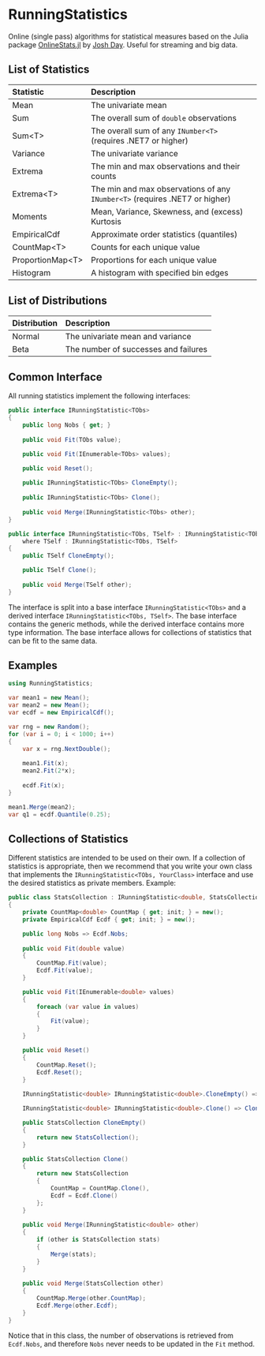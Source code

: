 # RunningStatistics
Online (single pass) algorithms for statistical measures based on the Julia package 
[OnlineStats.jl](https://github.com/joshday/OnlineStats.jl) by [Josh Day](https://github.com/joshday). Useful for streaming and big data.


## List of Statistics

| Statistic          | Description                                                                 |
|:-------------------|:----------------------------------------------------------------------------|
| Mean               | The univariate mean                                                         |
| Sum                | The overall sum of `double` observations                                    |
| Sum\<T\>           | The overall sum of any `INumber<T>` (requires .NET7 or higher)              |
| Variance           | The univariate variance                                                     |
| Extrema            | The min and max observations and their counts                               |
| Extrema\<T\>       | The min and max observations of any `INumber<T>` (requires .NET7 or higher) |
| Moments            | Mean, Variance, Skewness, and (excess) Kurtosis                             |
| EmpiricalCdf       | Approximate order statistics (quantiles)                                    |
| CountMap\<T\>      | Counts for each unique value                                                |
| ProportionMap\<T\> | Proportions for each unique value                                           |
| Histogram          | A histogram with specified bin edges                                        |



## List of Distributions

| Distribution | Description                          |
|:-------------|:-------------------------------------|
| Normal       | The univariate mean and variance     |
| Beta         | The number of successes and failures |



## Common Interface

All running statistics implement the following interfaces:

```csharp
public interface IRunningStatistic<TObs>
{
    public long Nobs { get; }
    
    public void Fit(TObs value);

    public void Fit(IEnumerable<TObs> values);

    public void Reset();
    
    public IRunningStatistic<TObs> CloneEmpty();
    
    public IRunningStatistic<TObs> Clone();
    
    public void Merge(IRunningStatistic<TObs> other);
}

public interface IRunningStatistic<TObs, TSelf> : IRunningStatistic<TObs> 
    where TSelf : IRunningStatistic<TObs, TSelf>
{
    public TSelf CloneEmpty();

    public TSelf Clone();
    
    public void Merge(TSelf other);
}
```

The interface is split into a base interface `IRunningStatistic<TObs>` and a derived interface 
`IRunningStatistic<TObs, TSelf>`. The base interface contains the generic methods, while the 
derived interface contains more type information. The base interface allows for collections of 
statistics that can be fit to the same data.

## Examples

```csharp
using RunningStatistics;

var mean1 = new Mean();
var mean2 = new Mean();
var ecdf = new EmpiricalCdf();

var rng = new Random();
for (var i = 0; i < 1000; i++)
{
    var x = rng.NextDouble();
    
    mean1.Fit(x);
    mean2.Fit(2*x);
    
    ecdf.Fit(x);
}

mean1.Merge(mean2);
var q1 = ecdf.Quantile(0.25);
```

## Collections of Statistics

Different statistics are intended to be used on their own. If a collection of statistics is 
appropriate, then we recommend that you write your own class that implements the `IRunningStatistic<TObs, YourClass>` 
interface and use the desired statistics as private members. Example:

```csharp
public class StatsCollection : IRunningStatistic<double, StatsCollection>
{
    private CountMap<double> CountMap { get; init; } = new();
    private EmpiricalCdf Ecdf { get; init; } = new();

    public long Nobs => Ecdf.Nobs;
    
    public void Fit(double value)
    {
        CountMap.Fit(value);
        Ecdf.Fit(value);
    }

    public void Fit(IEnumerable<double> values)
    {
        foreach (var value in values)
        {
            Fit(value);
        }
    }

    public void Reset()
    {
        CountMap.Reset();
        Ecdf.Reset();
    }
    
    IRunningStatistic<double> IRunningStatistic<double>.CloneEmpty() => CloneEmpty();

    IRunningStatistic<double> IRunningStatistic<double>.Clone() => Clone();

    public StatsCollection CloneEmpty()
    {
        return new StatsCollection();
    }

    public StatsCollection Clone()
    {
        return new StatsCollection
        {
            CountMap = CountMap.Clone(),
            Ecdf = Ecdf.Clone()
        };
    }
    
    public void Merge(IRunningStatistic<double> other)
    {
        if (other is StatsCollection stats)
        {
            Merge(stats);
        }
    }
    
    public void Merge(StatsCollection other)
    {
        CountMap.Merge(other.CountMap);
        Ecdf.Merge(other.Ecdf);
    }
}
```

Notice that in this class, the number of observations is retrieved from `Ecdf.Nobs`, and therefore 
`Nobs` never needs to be updated in the `Fit` method.
